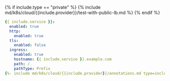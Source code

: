 {% if include.type == "private" %}
{% include md/k8s/cloud/{{include.provider}}/test-with-public-lb.md %}
{% endif %}

```yaml
{{ include.service }}:
  enabled: true
  http:
    enabled: true
  tls:
    enabled: false
  ingress:
    enabled: true
    hostname: {{ include.service }}.example.com
    path: /
    pathType: Prefix
{%- include md/k8s/cloud/{{include.provider}}/annotations.md type=include.type %}
```